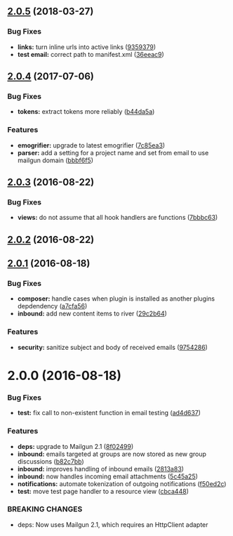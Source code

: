 <a name="2.0.5"></a>
## [2.0.5](https://github.com/arckinteractive/mailgun/compare/2.0.4...v2.0.5) (2018-03-27)


### Bug Fixes

* **links:** turn inline urls into active links ([9359379](https://github.com/arckinteractive/mailgun/commit/9359379))
* **test email:** correct path to manifest.xml ([36eeac9](https://github.com/arckinteractive/mailgun/commit/36eeac9))



<a name="2.0.4"></a>
## [2.0.4](https://github.com/arckinteractive/mailgun/compare/2.0.3...v2.0.4) (2017-07-06)


### Bug Fixes

* **tokens:** extract tokens more reliably ([b44da5a](https://github.com/arckinteractive/mailgun/commit/b44da5a))

### Features

* **emogrifier:** upgrade to latest emogrifier ([7c85ea3](https://github.com/arckinteractive/mailgun/commit/7c85ea3))
* **parser:** add a setting for a project name and set from email to use mailgun domain ([bbbf6f5](https://github.com/arckinteractive/mailgun/commit/bbbf6f5))



<a name="2.0.3"></a>
## [2.0.3](https://github.com/arckinteractive/mailgun/compare/2.0.2...v2.0.3) (2016-08-22)


### Bug Fixes

* **views:** do not assume that all hook handlers are functions ([7bbbc63](https://github.com/arckinteractive/mailgun/commit/7bbbc63))



<a name="2.0.2"></a>
## [2.0.2](https://github.com/arckinteractive/mailgun/compare/2.0.1...v2.0.2) (2016-08-22)




<a name="2.0.1"></a>
## [2.0.1](https://github.com/arckinteractive/mailgun/compare/2.0.0...v2.0.1) (2016-08-18)


### Bug Fixes

* **composer:** handle cases when plugin is installed as another plugins depdendency ([a7cfa56](https://github.com/arckinteractive/mailgun/commit/a7cfa56))
* **inbound:** add new content items to river ([29c2b64](https://github.com/arckinteractive/mailgun/commit/29c2b64))

### Features

* **security:** sanitize subject and body of received emails ([9754286](https://github.com/arckinteractive/mailgun/commit/9754286))



<a name="2.0.0"></a>
# 2.0.0 (2016-08-18)


### Bug Fixes

* **test:** fix call to non-existent function in email testing ([ad4d637](https://github.com/arckinteractive/mailgun/commit/ad4d637))

### Features

* **deps:** upgrade to Mailgun 2.1 ([8f02499](https://github.com/arckinteractive/mailgun/commit/8f02499))
* **inbound:** emails targeted at groups are now stored as new group discussions ([b82c7bb](https://github.com/arckinteractive/mailgun/commit/b82c7bb))
* **inbound:** improves handling of inbound emails ([2813a83](https://github.com/arckinteractive/mailgun/commit/2813a83))
* **inbound:** now handles incoming email attachments ([5c45a25](https://github.com/arckinteractive/mailgun/commit/5c45a25))
* **notifications:** automate tokenization of outgoing notifications ([f50ed2c](https://github.com/arckinteractive/mailgun/commit/f50ed2c))
* **test:** move test page handler to a resource view ([cbca448](https://github.com/arckinteractive/mailgun/commit/cbca448))


### BREAKING CHANGES

* deps: Now uses Mailgun 2.1, which requires an HttpClient adapter



